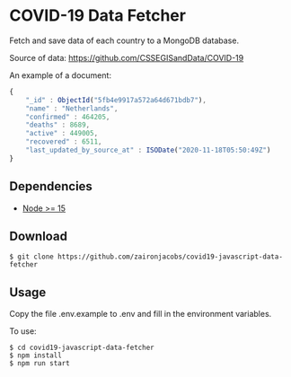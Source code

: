 COVID-19 Data Fetcher
=================

Fetch and save data of each country to a MongoDB database. 

Source of data: https://github.com/CSSEGISandData/COVID-19

An example of a document:

```javascript
{
	"_id" : ObjectId("5fb4e9917a572a64d671bdb7"),
	"name" : "Netherlands",
	"confirmed" : 464205,
	"deaths" : 8689,
	"active" : 449005,
	"recovered" : 6511,
	"last_updated_by_source_at" : ISODate("2020-11-18T05:50:49Z")
}
```

## Dependencies
- [Node >= 15](https://nodejs.org)

## Download
```console
$ git clone https://github.com/zaironjacobs/covid19-javascript-data-fetcher
```

## Usage

Copy the file .env.example to .env and fill in the environment variables.

To use:
```console
$ cd covid19-javascript-data-fetcher
$ npm install
$ npm run start
```